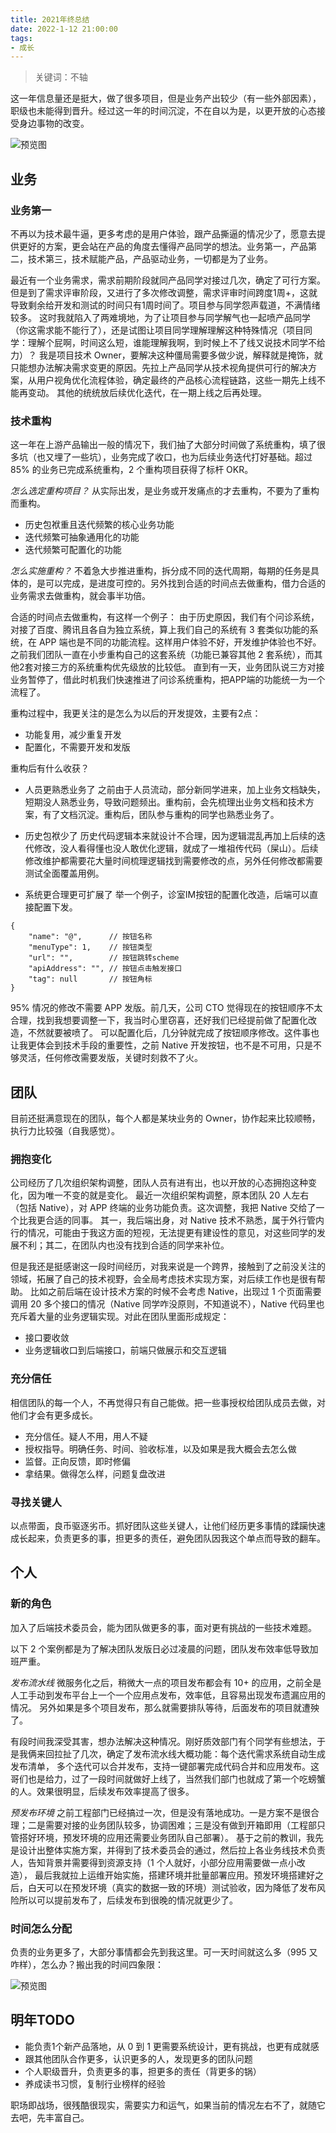 ```yaml
---
title: 2021年终总结
date: 2022-1-12 21:00:00
tags:
- 成长
---
```


> 关键词：不轴

这一年信息量还是挺大，做了很多项目，但是业务产出较少（有一些外部因素），职级也未能得到晋升。经过这一年的时间沉淀，不在自以为是，以更开放的心态接受身边事物的改变。

![预览图](//img0.fanhaobai.com/2021/01/2021-personal-summary/10183cff-d8cc-4e5f-97cb-b897a256bd41.png)<!--more-->


## 业务

### 业务第一

不再以为技术最牛逼，更多考虑的是用户体验，跟产品撕逼的情况少了，愿意去提供更好的方案，更会站在产品的角度去懂得产品同学的想法。业务第一，产品第二，技术第三，技术赋能产品，产品驱动业务，一切都是为了业务。

最近有一个业务需求，需求前期阶段就同产品同学对接过几次，确定了可行方案。但是到了需求评审阶段，又进行了多次修改调整，需求评审时间跨度1周+，这就导致剩余给开发和测试的时间只有1周时间了。项目参与同学怨声载道，不满情绪较多。
这时我就陷入了两难境地，为了让项目参与同学解气也一起喷产品同学（你这需求能不能行了），还是试图让项目同学理解理解这种特殊情况（项目同学：理解个屁啊，时间这么短，谁能理解我啊，到时候上不了线又说技术同学不给力）？
我是项目技术 Owner，要解决这种僵局需要多做少说，解释就是掩饰，就只能想办法解决需求变更的原因。先拉上产品同学从技术视角提供可行的解决方案，从用户视角优化流程体验，确定最终的产品核心流程链路，这些一期先上线不能再变动。
其他的统统放后续优化迭代，在一期上线之后再处理。

### 技术重构

这一年在上游产品输出一般的情况下，我们抽了大部分时间做了系统重构，填了很多坑（也又埋了一些坑），业务完成了收口，也为后续业务迭代打好基础。超过 85% 的业务已完成系统重构，2 个重构项目获得了标杆 OKR。

*怎么选定重构项目？*
从实际出发，是业务或开发痛点的才去重构，不要为了重构而重构。
* 历史包袱重且迭代频繁的核心业务功能
* 迭代频繁可抽象通用化的功能
* 迭代频繁可配置化的功能

*怎么实施重构？*
不着急大步推进重构，拆分成不同的迭代周期，每期的任务是具体的，是可以完成，是进度可控的。另外找到合适的时间点去做重构，借力合适的业务需求去做重构，就会事半功倍。

合适的时间点去做重构，有这样一个例子：
由于历史原因，我们有个问诊系统，对接了百度、腾讯且各自为独立系统，算上我们自己的系统有 3 套类似功能的系统，在 APP 端也是不同的功能流程。这样用户体验不好，开发维护体验也不好。
之前我们团队一直在小步重构自己的这套系统（功能已兼容其他 2 套系统），而其他2套对接三方的系统重构优先级放的比较低。
直到有一天，业务团队说三方对接业务暂停了，借此时机我们快速推进了问诊系统重构，把APP端的功能统一为一个流程了。

重构过程中，我更关注的是怎么为以后的开发提效，主要有2点：
* 功能复用，减少重复开发
* 配置化，不需要开发和发版

重构后有什么收获？
* 人员更熟悉业务了
之前由于人员流动，部分新同学进来，加上业务文档缺失，短期没人熟悉业务，导致问题频出。重构前，会先梳理出业务文档和技术方案，有了文档沉淀。重构后，团队参与重构的同学也熟悉业务了。

* 历史包袱少了
历史代码逻辑本来就设计不合理，因为逻辑混乱再加上后续的迭代修改，没人看得懂也没人敢优化逻辑，就成了一堆祖传代码（屎山）。后续修改维护都需要花大量时间梳理逻辑找到需要修改的点，另外任何修改都需要测试全面覆盖用例。

* 系统更合理更可扩展了
举一个例子，诊室IM按钮的配置化改造，后端可以直接配置下发。

```goland
{
    "name": "@",      // 按钮名称
    "menuType": 1,    // 按钮类型
    "url": "",        // 按钮跳转scheme
    "apiAddress": "", // 按钮点击触发接口
    "tag": null       // 按钮角标
}
```
95% 情况的修改不需要 APP 发版。前几天，公司 CTO 觉得现在的按钮顺序不太合理，找到我想要调整一下，我当时心里窃喜，还好我们已经提前做了配置化改造，不然就要被喷了。
可以配置化后，几分钟就完成了按钮顺序修改。这件事也让我更体会到技术手段的重要性，之前 Native 开发按钮，也不是不可用，只是不够灵活，任何修改需要发版，关键时刻救不了火。


## 团队

目前还挺满意现在的团队，每个人都是某块业务的 Owner，协作起来比较顺畅，执行力比较强（自我感觉）。

### 拥抱变化

公司经历了几次组织架构调整，团队人员有进有出，也以开放的心态拥抱这种变化，因为唯一不变的就是变化。
最近一次组织架构调整，原本团队 20 人左右（包括 Native），对 APP 终端的业务功能负责。这次调整，我把 Native 交给了一个比我更合适的同事。
其一，我后端出身，对 Native 技术不熟悉，属于外行管内行的情况，可能由于我这方面的短视，无法提更有建设性的意见，对这些同学的发展不利；其二，在团队内也没有找到合适的同学来补位。

但是我还是挺感谢这一段时间经历，对我来说是一个跨界，接触到了之前没关注的领域，拓展了自己的技术视野，会全局考虑技术实现方案，对后续工作也是很有帮助。
比如之前后端在设计技术方案的时候不会考虑 Native，出现过 1 个页面需要调用 20 多个接口的情况（Native 同学咋没原则，不知道说不），Native 代码里也充斥着大量的业务逻辑实现。对此在团队里面形成规定：
* 接口要收敛
* 业务逻辑收口到后端接口，前端只做展示和交互逻辑

### 充分信任

相信团队的每一个人，不再觉得只有自己能做。把一些事授权给团队成员去做，对他们才会有更多成长。
* 充分信任。疑人不用，用人不疑
* 授权指导。明确任务、时间、验收标准，以及如果是我大概会去怎么做
* 监督。正向反馈，即时修偏
* 拿结果。做得怎么样，问题复盘改进

### 寻找关键人

以点带面，良币驱逐劣币。抓好团队这些关键人，让他们经历更多事情的蹂躏快速成长起来，负责更多的事，担更多的责任，避免团队因我这个单点而导致的翻车。


## 个人

### 新的角色

加入了后端技术委员会，能为团队做更多的事，面对更有挑战的一些技术难题。

以下 2 个案例都是为了解决团队发版日必过凌晨的问题，团队发布效率低导致加班严重。

*发布流水线*
微服务化之后，稍微大一点的项目发布都会有 10+ 的应用，之前全是人工手动到发布平台上一个一个应用点发布，效率低，且容易出现发布遗漏应用的情况。
另外如果是多个项目发布，那么就需要排队等待，后面发布的项目就遭殃了。

有段时间我深受其害，想办法解决这种情况。刚好质效部门有个同学有些想法，于是我俩来回拉扯了几次，确定了发布流水线大概功能：每个迭代需求系统自动生成发布清单，
多个迭代可以合并发布，支持一键部署完成代码合并和应用发布。这哥们也是给力，过了一段时间就做好上线了，当然我们部门也就成了第一个吃螃蟹的人。效果很明显，后续发布效率提高了很多。

*预发布环境*
之前工程部门已经搞过一次，但是没有落地成功。一是方案不是很合理；二是需要对接的业务团队较多，协调困难；三是没有做到开箱即用（工程部只管搭好环境，预发环境的应用还需要业务团队自己部署）。
基于之前的教训，我先是设计出整体实施方案，并得到了技术委员会的通过，然后拉上各业务线技术负责人，告知背景并需要得到资源支持（1 个人就好，小部分应用需要做一点小改造），
最后我就拉上运维开始实施，搭建环境并批量部署应用。预发环境搭建好之后，白天可以在预发环境（真实的数据一致的环境）测试验收，因为降低了发布风险所以可以提前发布了，后续发布到很晚的情况就更少了。

### 时间怎么分配

负责的业务更多了，大部分事情都会先到我这里。可一天时间就这么多（995 又咋样），怎么办？搬出我的时间四象限：

![预览图](//img0.fanhaobai.com/2021/01/2021-personal-summary/a2d1e849-2e1f-42a3-a054-69005e91755b.jpg)


## 明年TODO

* 能负责1个新产品落地，从 0 到 1 更需要系统设计，更有挑战，也更有成就感
* 跟其他团队合作更多，认识更多的人，发现更多的团队问题
* 个人职级晋升，负责更多的事，担更多的责任（背更多的锅）
* 养成读书习惯，复制行业榜样的经验

职场即战场，很残酷很现实，需要实力和运气，如果当前的情况左右不了，就随它去吧，先丰富自己。
